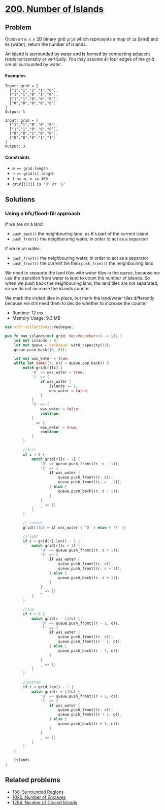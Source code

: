 # [200. Number of Islands](https://leetcode.com/problems/number-of-islands/)

## Problem

Given an `m x n` 2D binary grid `grid` which represents a map of `1`s (land)
and `0`s (water), return the number of islands.

An island is surrounded by water and is formed by connecting adjacent lands
horizontally or vertically. You may assume all four edges of the grid are all
surrounded by water.

#### Examples

```text
Input: grid = [
  ["1","1","1","1","0"],
  ["1","1","0","1","0"],
  ["1","1","0","0","0"],
  ["0","0","0","0","0"]
]
Output: 1
```

```text
Input: grid = [
  ["1","1","0","0","0"],
  ["1","1","0","0","0"],
  ["0","0","1","0","0"],
  ["0","0","0","1","1"]
]
Output: 3
```

#### Constraints

* `m == grid.length`
* `n == grid[i].length`
* `1 <= m, n <= 300`
* `grid[i][j] is '0' or '1'`

## Solutions

### Using a bfs/flood-fill approach

If we are on a land:

* `push_back()` the neighbouring land, as it's part of the current island
* `push_front()` the neighbouring water, in order to act as a separator

If we re on water:

* `push_front()` the neighbouring water, in order to act as a separator
* `push_front()` the current tile then `push_front()` the neighbouring land

We need to separate the land tiles with water tiles in the queue, because we use
the transition from water to land to count the number of islands. So when we
push back the neighbouring land, the land tiles are not separated, so we do not
increase the islands counter

We mark the visited tiles in place, but mark the land/water tiles differently
because we still need them to decide whether to increase the counter

* Runtime: 12 ms
* Memory Usage: 9.3 MB

```rust
use std::collections::VecDeque;

pub fn num_islands(mut grid: Vec<Vec<char>>) -> i32 {
    let mut islands = 0;
    let mut queue = VecDeque::with_capacity(32);
    queue.push_back((0, 0));

    let mut was_water = true;
    while let Some((r, c)) = queue.pop_back() {
        match grid[r][c] {
            '0' => was_water = true,
            '1' => {
                if was_water {
                    islands += 1;
                    was_water = false;
                }
            }
            'X' => {
                was_water = false;
                continue;
            }
            _ => {
                was_water = true;
                continue;
            }
        }

        //left
        if c > 0 {
            match grid[r][c - 1] {
                '0' => queue.push_front((r, c - 1)),
                '1' => {
                    if was_water {
                        queue.push_front((r, c));
                        queue.push_front((r, c - 1));
                    } else {
                        queue.push_back((r, c - 1));
                    }
                }
                _ => {}
            }
        }

        // center
        grid[r][c] = if was_water { 'O' } else { 'X' };

        //right
        if c < grid[r].len() - 1 {
            match grid[r][c + 1] {
                '0' => queue.push_front((r, c + 1)),
                '1' => {
                    if was_water {
                        queue.push_front((r, c));
                        queue.push_front((r, c + 1));
                    } else {
                        queue.push_back((r, c + 1));
                    }
                }
                _ => {}
            }
        }

        //top
        if r > 0 {
            match grid[r - 1][c] {
                '0' => queue.push_front((r - 1, c)),
                '1' => {
                    if was_water {
                        queue.push_front((r, c));
                        queue.push_front((r - 1, c));
                    } else {
                        queue.push_back((r - 1, c));
                    }
                }
                _ => {}
            }
        }

        //bottom
        if r < grid.len() - 1 {
            match grid[r + 1][c] {
                '0' => queue.push_front((r + 1, c)),
                '1' => {
                    if was_water {
                        queue.push_front((r, c));
                        queue.push_front((r + 1, c));
                    } else {
                        queue.push_back((r + 1, c));
                    }
                }
                _ => {}
            }
        }
    }

    islands
}
```


## Related problems

* [130. Surrounded Regions](/100%20-%20199/130%20-%20Surrounded%20Regions.md)
* [1020. Number of Enclaves](/1000%20-%201099/1020%20-%20Number%20of%20Enclaves.md)
* [1254. Number of Closed Islands](/1200%20-%201299/1254%20-%20Number%20of%20Closed%20Islands.md)